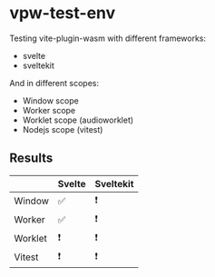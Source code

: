 # vpw-test-env

Testing vite-plugin-wasm with different frameworks:

- svelte
- sveltekit

And in different scopes:

- Window scope
- Worker scope
- Worklet scope (audioworklet)
- Nodejs scope (vitest)

## Results

|         | Svelte | Sveltekit |
| ------- | ------ | --------- |
| Window  | ✅     | ❗        |
| Worker  | ✅     | ❗        |
| Worklet | ❗     | ❗        |
| Vitest  | ❗     | ❗        |
